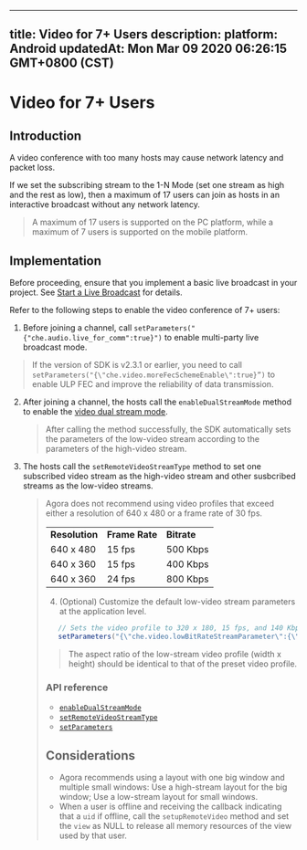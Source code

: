 
---
title: Video for 7+ Users
description: 
platform: Android
updatedAt: Mon Mar 09 2020 06:26:15 GMT+0800 (CST)
---
# Video for 7+ Users
## Introduction
A video conference with too many hosts may cause network latency and packet loss.

If we set the subscribing stream to the 1-N Mode (set one stream as high and the rest as low), then a maximum of 17 users can join as hosts in an interactive broadcast without any network latency.

>  A maximum of 17 users is supported on the PC platform, while a maximum of 7 users is supported on the mobile platform.

## Implementation

Before proceeding, ensure that you implement a basic live broadcast in your project. See [Start a Live Broadcast](../../en/Interactive%20Broadcast/start_live_android.md) for details.

Refer to the following steps to enable the video conference of 7+ users:

1. Before joining a channel, call  `setParameters("{"che.audio.live_for_comm":true}")` to enable multi-party live broadcast mode.

> If the version of SDK is v2.3.1 or earlier, you need to call `setParameters("{\"che.video.moreFecSchemeEnable\":true}”)` to enable ULP FEC and improve the reliability of data transmission.  

2. After joining a channel, the hosts call the `enableDualStreamMode` method to enable the [video dual stream mode](https://docs.agora.io/en/Agora%20Platform/terms?platform=All%20Platforms#a-name-dualadual-stream-mode).
	> After calling the method successfully, the SDK automatically sets the parameters of the low-video stream according to the parameters of the high-video stream.
	
3. The hosts call the `setRemoteVideoStreamType` method to set one subscribed video stream as the high-video stream and other susbcribed streams as the low-video streams.
	> Agora does not recommend using video profiles that exceed either a resolution of 640 x 480 or a frame rate of 30 fps.
	> <table>
<colgroup>
<col/>
<col/>
<col/>
</colgroup>
<tbody>
<tr><td><strong>Resolution</strong></td>
<td><strong>Frame Rate</strong></td>
<td><strong>Bitrate</strong></td>
</tr>
<tr><td>640 x 480</td>
<td>15 fps</td>
<td>500 Kbps</td>
</tr>
<tr><td>640 x 360</td>
<td>15 fps</td>
<td>400 Kbps</td>
</tr>
<tr><td>640 x 360</td>
<td>24 fps</td>
<td>800 Kbps</td>
</tr>
</tbody>
</table>

4. (Optional) Customize the default low-video stream parameters at the application level.
```java
   // Sets the video profile to 320 x 180, 15 fps, and 140 Kbps.
   setParameters("{\"che.video.lowBitRateStreamParameter\":{\"width\":320,\"height\":180,\"frameRate\":15,\"bitRate\":140}}");
   ```
> The aspect ratio of the low-stream video profile (width x height) should be identical to that of the preset video profile. 


### API reference

- [`enableDualStreamMode`](https://docs.agora.io/en/Interactive%20Broadcast/API%20Reference/java/classio_1_1agora_1_1rtc_1_1_rtc_engine.html#a645cb7d0f3a59dda27b157cf130c8c9a)
- [`setRemoteVideoStreamType`](https://docs.agora.io/en/Interactive%20Broadcast/API%20Reference/java/classio_1_1agora_1_1rtc_1_1_rtc_engine.html#a51756b4d2e7997fbe6481d2deb5c0396)
- [`setParameters`](https://docs.agora.io/en/Interactive%20Broadcast/API%20Reference/java/classio_1_1agora_1_1rtc_1_1_rtc_engine.html#ab07f44c88e788ce59ba1858b522dc4ad)

## Considerations
- Agora recommends using a layout with one big window and multiple small windows: Use a high-stream layout for the big window; Use a low-stream layout for small windows.
- When a user is offline and receiving the callback indicating that a `uid` if offline, call the `setupRemoteVideo` method and set the `view` as NULL to release all memory resources of the view used by that user. 
